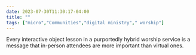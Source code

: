 ---date: 2023-07-30T11:30:17-04:00title: ""tags: ["micro","Communities","digital ministry"," worship"]---Every interactive object lesson in a purportedly hybrid worship service is a message that in-person attendees are more important than virtual ones.